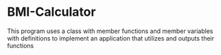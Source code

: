 # BMI-Calculator
This program uses a class with member functions and member variables with definitions to implement an application that utilizes and outputs their functions
